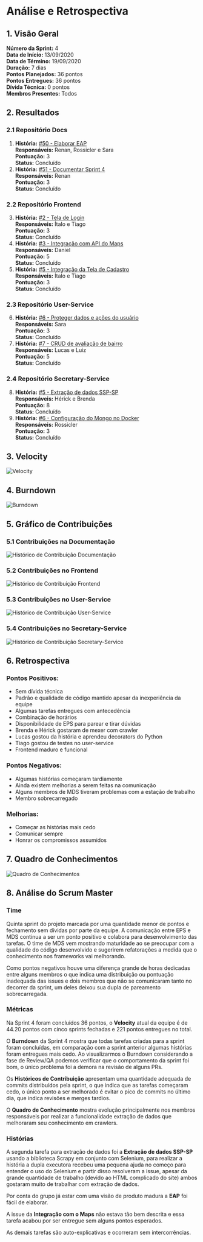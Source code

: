 # Análise e Retrospectiva

## 1. Visão Geral
**Número da Sprint:** 4    
**Data de Início:** 13/09/2020    
**Data de Término:** 19/09/2020   
**Duração:** 7 dias  
**Pontos Planejados:** 36 pontos  
**Pontos Entregues:** 36 pontos  
**Dívida Técnica:** 0 pontos  
**Membros Presentes:** Todos

## 2. Resultados

### 2.1 Repositório Docs
1. **História:** [#50 - Elaborar EAP](https://github.com/fga-eps-mds/2020.1-stay-safe-docs/issues/50)    
**Responsáveis:** Renan, Rossicler e Sara     
**Pontuação:** 3     
**Status:** Concluído   
2. **História:** [#51 - Documentar Sprint 4](https://github.com/fga-eps-mds/2020.1-stay-safe-docs/issues/51)    
**Responsáveis:** Renan  
**Pontuação:** 3       
**Status:** Concluído       

### 2.2 Repositório Frontend
3. **História:** [#2 - Tela de Login](https://github.com/fga-eps-mds/2020.1-stay-safe-front-end/issues/2)    
**Responsáveis:** Ítalo e Tiago  
**Pontuação:** 3   
**Status:** Concluído   
4. **História:** [#3 - Integração com API do Maps](https://github.com/fga-eps-mds/2020.1-stay-safe-front-end/issues/3)    
**Responsáveis:** Daniel  
**Pontuação:** 5   
**Status:** Concluído   
5. **História:** [#5 - Integração da Tela de Cadastro](https://github.com/fga-eps-mds/2020.1-stay-safe-front-end/issues/5)    
**Responsáveis:** Ítalo e Tiago  
**Pontuação:** 3   
**Status:** Concluído   

### 2.3 Repositório User-Service
6. **História:** [#6 - Proteger dados e ações do usuário](https://github.com/fga-eps-mds/2020.1-stay-safe-user-service/issues/6)    
**Responsáveis:** Sara  
**Pontuação:** 3  
**Status:** Concluído   
7. **História:** [#7 - CRUD de avaliação de bairro](https://github.com/fga-eps-mds/2020.1-stay-safe-user-service/issues/7)    
**Responsáveis:** Lucas e Luiz    
**Pontuação:** 5  
**Status:** Concluído   

### 2.4 Repositório Secretary-Service
8. **História:** [#5 - Extração de dados SSP-SP](https://github.com/fga-eps-mds/2020.1-stay-safe-secretary-service/issues/5)    
**Responsáveis:** Hérick e Brenda  
**Pontuação:** 8  
**Status:** Concluído   
9. **História:** [#6 - Configuração do Mongo no Docker](https://github.com/fga-eps-mds/2020.1-stay-safe-secretary-service/issues/6)    
**Responsáveis:** Rossicler    
**Pontuação:** 3   
**Status:** Concluído    

## 3. Velocity
![Velocity](../../images/sprints/sprint-4/Velocity.png "Velocity")

## 4. Burndown
![Burndown](../../images/sprints/sprint-4/Burndown.png "Burndown")


## 5. Gráfico de Contribuições

### 5.1 Contribuições na Documentação
![Histórico de Contribuição Documentação](../../images/sprints/sprint-4/ContributionGraph-Docs.png "Histórico de Contribuição Documentação")

### 5.2 Contribuições no Frontend
![Histórico de Contribuição Frontend](../../images/sprints/sprint-4/ContributionGraph-Frontend.png "Histórico de Contribuição Frontend")

### 5.3 Contribuições no User-Service
![Histórico de Contribuição User-Service](../../images/sprints/sprint-4/ContributionGraph-User.png "Histórico de Contribuição User-Service")

### 5.4 Contribuições no Secretary-Service
![Histórico de Contribuição Secretary-Service](../../images/sprints/sprint-4/ContributionGraph-Secretary.png "Histórico de Contribuição Secretary-Service")

## 6. Retrospectiva
### Pontos Positivos:
* Sem dívida técnica
* Padrão e qualidade de código mantido apesar da inexperiência da equipe
* Algumas tarefas entregues com antecedência
* Combinação de horários
* Disponibilidade de EPS para parear e tirar dúvidas
* Brenda e Hérick gostaram de mexer com crawler
* Lucas gostou da história e aprendeu decorators do Python
* Tiago gostou de testes no user-service
* Frontend maduro e funcional

### Pontos Negativos:
* Algumas histórias começaram tardiamente
* Ainda existem melhorias a serem feitas na comunicação
* Alguns membros de MDS tiveram problemas com a estação de trabalho
* Membro sobrecarregado 

### Melhorias:
* Começar as histórias mais cedo
* Comunicar sempre
* Honrar os compromissos assumidos

## 7. Quadro de Conhecimentos
![Quadro de Conhecimentos](../../images/sprints/sprint-4/KnowledgeBoard.png "Quadro de Conhecimentos")

## 8. Análise do Scrum Master
### Time
Quinta sprint do projeto marcada por uma quantidade menor de pontos e fechamento sem dívidas por parte da equipe. A comunicação entre EPS e MDS continua a ser um ponto positivo e colabora para desenvolvimento das tarefas. O time de MDS vem mostrando maturidade ao se preocupar com a qualidade do código desenvolvido e sugerirem refatorações a medida que o conhecimento nos frameworks vai melhorando.

Como pontos negativos houve uma diferença grande de horas dedicadas entre alguns membros o que indica uma distribuição ou pontuação inadequada das issues e dois membros que não se comunicaram tanto no decorrer da sprint, um deles deixou sua dupla de pareamento sobrecarregada.

### Métricas
Na Sprint 4 foram concluídos 36 pontos, o **Velocity** atual da equipe é de 44.20 pontos com cinco sprints fechadas e 221 pontos entregues no total.

O **Burndown** da Sprint 4 mostra que todas tarefas criadas para a sprint foram concluídas, em comparação com a sprint anterior algumas histórias foram entregues mais cedo. Ao visualizarmos o Burndown considerando a fase de Review/QA podemos verificar que o comportamento da sprint foi bom, o único problema foi a demora na revisão de alguns PRs.

Os **Históricos de Contribuição** apresentam uma quantidade adequada de commits distribuídos pela sprint, o que indica que as tarefas começaram cedo, o único ponto a ser melhorado é evitar o pico de commits no último dia, que indica revisões e merges tardios.

O **Quadro de Conhecimento** mostra evolução principalmente nos membros responsáveis por realizar a funcionalidade extração de dados que melhoraram seu conhecimento em crawlers.

### Histórias
A segunda tarefa para extração de dados foi a  **Extração de dados SSP-SP** usando a biblioteca Scrapy em conjunto com Selenium, para realizar a história a dupla executora recebeu uma pequena ajuda no começo para entender o uso do Selenium e partir disso resolveram a issue, apesar da grande quantidade de trabalho (devido ao HTML complicado do site) ambos gostaram muito de trabalhar com extração de dados.

Por conta do grupo já estar com uma visão de produto madura a **EAP** foi fácil de elaborar. 

A issue da **Integração com o Maps** não estava tão bem descrita e essa tarefa acabou por ser entregue sem alguns pontos esperados.

As demais tarefas são auto-explicativas e ocorreram sem intercorrências.